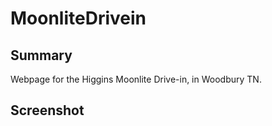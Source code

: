 # MoonliteDrivein

## Summary

Webpage for the Higgins Moonlite Drive-in, in Woodbury TN.

## Screenshot
